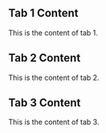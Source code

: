   <div id="About Me">
    <h2>Tab 1 Content</h2>
    <p>This is the content of tab 1.</p>
  </div>
  <div id="Notes">
    <h2>Tab 2 Content</h2>
    <p>This is the content of tab 2.</p>
  </div>
  <div id="Projects">
    <h2>Tab 3 Content</h2>
    <p>This is the content of tab 3.</p>
  </div>
</div>
